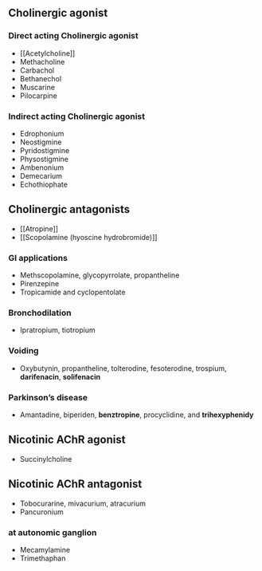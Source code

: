## Cholinergic agonist
### Direct acting Cholinergic agonist
- [[Acetylcholine]]
- Methacholine
- Carbachol
- Bethanechol
- Muscarine
- Pilocarpine
### Indirect acting Cholinergic agonist
- Edrophonium
- Neostigmine
- Pyridostigmine
- Physostigmine
- Ambenonium
- Demecarium
- Echothiophate
## Cholinergic antagonists
- [[Atropine]]
- [[Scopolamine (hyoscine hydrobromide)]]
### GI applications
- Methscopolamine, glycopyrrolate, propantheline
- Pirenzepine
- Tropicamide and cyclopentolate
### Bronchodilation
- Ipratropium, tiotropium
### Voiding
- Oxybutynin, propantheline, tolterodine, fesoterodine, trospium, **darifenacin**, **solifenacin**
### Parkinson’s disease
- Amantadine, biperiden, **benztropine**, procyclidine, and **trihexyphenidy**
## Nicotinic AChR agonist
- Succinylcholine
## Nicotinic AChR antagonist
- Tobocurarine, mivacurium, atracurium
- Pancuronium
### at autonomic ganglion
- Mecamylamine
- Trimethaphan
